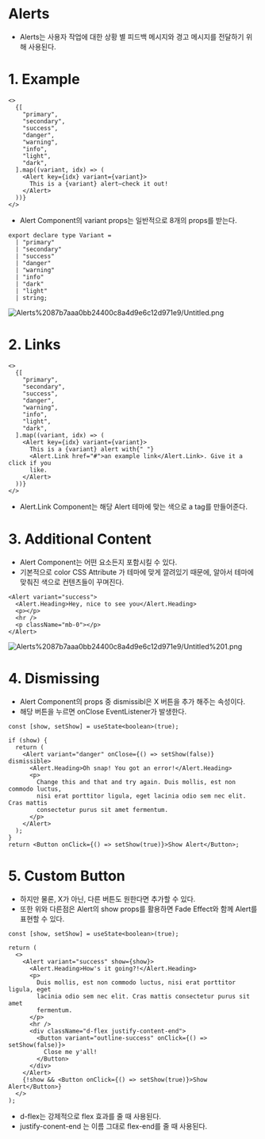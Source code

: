 # Alerts

- Alerts는 사용자 작업에 대한 상황 별 피드백 메시지와 경고 메시지를 전달하기 위해 사용된다.

# 1. Example

```tsx
<>
  {[
    "primary",
    "secondary",
    "success",
    "danger",
    "warning",
    "info",
    "light",
    "dark",
  ].map((variant, idx) => (
    <Alert key={idx} variant={variant}>
      This is a {variant} alert—check it out!
    </Alert>
  ))}
</>
```

- Alert Component의 variant props는 일반적으로 8개의 props를 받는다.

```tsx
export declare type Variant =
  | "primary"
  | "secondary"
  | "success"
  | "danger"
  | "warning"
  | "info"
  | "dark"
  | "light"
  | string;
```

![Alerts%2087b7aaa0bb24400c8a4d9e6c12d971e9/Untitled.png](Alerts%2087b7aaa0bb24400c8a4d9e6c12d971e9/Untitled.png)

# 2. Links

```tsx
<>
  {[
    "primary",
    "secondary",
    "success",
    "danger",
    "warning",
    "info",
    "light",
    "dark",
  ].map((variant, idx) => (
    <Alert key={idx} variant={variant}>
      This is a {variant} alert with{" "}
      <Alert.Link href="#">an example link</Alert.Link>. Give it a click if you
      like.
    </Alert>
  ))}
</>
```

- Alert.Link Component는 해당 Alert 테마에 맞는 색으로 a tag를 만들어준다.

# 3. Additional Content

- Alert Component는 어떤 요소든지 포함시킬 수 있다.
- 기본적으로 color CSS Attribute 가 테마에 맞게 깔려있기 때문에, 알아서 테마에 맞춰진 색으로 컨텐츠들이 꾸며진다.

```tsx
<Alert variant="success">
  <Alert.Heading>Hey, nice to see you</Alert.Heading>
  <p></p>
  <hr />
  <p className="mb-0"></p>
</Alert>
```

![Alerts%2087b7aaa0bb24400c8a4d9e6c12d971e9/Untitled%201.png](Alerts%2087b7aaa0bb24400c8a4d9e6c12d971e9/Untitled%201.png)

# 4. Dismissing

- Alert Component의 props 중 dismissibl은 X 버튼을 추가 해주는 속성이다.
- 해당 버튼을 누르면 onClose EventListener가 발생한다.

```tsx
const [show, setShow] = useState<boolean>(true);

if (show) {
  return (
    <Alert variant="danger" onClose={() => setShow(false)} dismissible>
      <Alert.Heading>Oh snap! You got an error!</Alert.Heading>
      <p>
        Change this and that and try again. Duis mollis, est non commodo luctus,
        nisi erat porttitor ligula, eget lacinia odio sem nec elit. Cras mattis
        consectetur purus sit amet fermentum.
      </p>
    </Alert>
  );
}
return <Button onClick={() => setShow(true)}>Show Alert</Button>;
```

# 5. Custom Button

- 하지만 물론, X가 아닌, 다른 버튼도 원한다면 추가할 수 있다.
- 또한 위와 다른점은 Alert의 show props를 활용하면 Fade Effect와 함께 Alert를 표현할 수 있다.

```tsx
const [show, setShow] = useState<boolean>(true);

return (
  <>
    <Alert variant="success" show={show}>
      <Alert.Heading>How's it going?!</Alert.Heading>
      <p>
        Duis mollis, est non commodo luctus, nisi erat porttitor ligula, eget
        lacinia odio sem nec elit. Cras mattis consectetur purus sit amet
        fermentum.
      </p>
      <hr />
      <div className="d-flex justify-content-end">
        <Button variant="outline-success" onClick={() => setShow(false)}>
          Close me y'all!
        </Button>
      </div>
    </Alert>
    {!show && <Button onClick={() => setShow(true)}>Show Alert</Button>}
  </>
);
```

- d-flex는 강제적으로 flex 효과를 줄 때 사용된다.
- justify-conent-end 는 이름 그대로 flex-end를 줄 때 사용된다.
